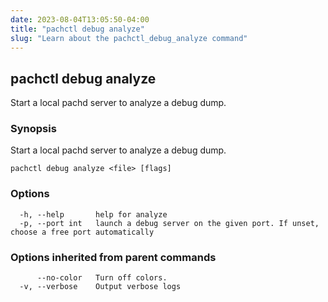 ```yaml
---
date: 2023-08-04T13:05:50-04:00
title: "pachctl debug analyze"
slug: "Learn about the pachctl_debug_analyze command"
---
```


## pachctl debug analyze

Start a local pachd server to analyze a debug dump.

### Synopsis

Start a local pachd server to analyze a debug dump.

```
pachctl debug analyze <file> [flags]
```

### Options

```
  -h, --help       help for analyze
  -p, --port int   launch a debug server on the given port. If unset, choose a free port automatically
```

### Options inherited from parent commands

```
      --no-color   Turn off colors.
  -v, --verbose    Output verbose logs
```

